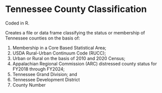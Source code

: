 # Tennessee County Classification


Coded in R.

Creates a file or data frame classifying the status or membership of Tennessee counties on the basis of:
1. Membership in a Core Based Statistical Area;
2. USDA Rural-Urban Continuum Code (RUCC);
3. Urban or Rural on the basis of 2010 and 2020 Census;
4. Appalachian Regional Commission (ARC) distressed county status for FY2018 through FY2024;
5. Tennessee Grand Division; and
6. Tennessee Development District
7. County Number
  

